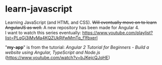 # learn-javascript
Learning JavaScript (and HTML and CSS). ~~Will eventually move on to learn AngularJS as well.~~ A new repository has been made for Angular 4.  
I want to watch this series eventually: https://www.youtube.com/playlist?list=PLqGj3iMvMa4KQZUkRjfwMmTq_f1fbxerI  

"**my-app**" is from the tutorial: _Angular 2 Tutorial for Beginners - Build a website using Angular, TypeScript and Node.js_  
(https://www.youtube.com/watch?v=bJKejcQJqHE)
